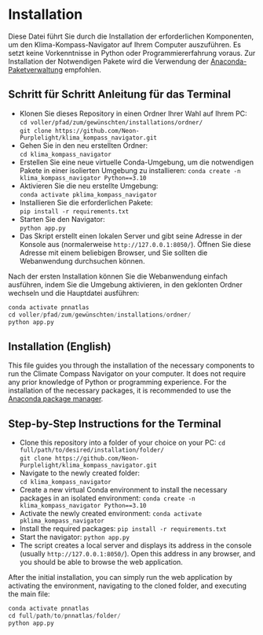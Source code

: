 # Installation

Diese Datei führt Sie durch die Installation der erforderlichen Komponenten, um den Klima-Kompass-Navigator auf Ihrem Computer auszuführen. Es setzt keine Vorkenntnisse in Python oder Programmiererfahrung voraus. Zur Installation der Notwendigen Pakete wird die Verwendung der [Anaconda- Paketverwaltung](https://www.anaconda.com/download) empfohlen.

## Schritt für Schritt Anleitung für das Terminal

- Klonen Sie dieses Repository in einen Ordner Ihrer Wahl auf Ihrem PC:
`cd voller/pfad/zum/gewünschten/installations/ordner/`  
`git clone https://github.com/Neon-Purplelight/klima_kompass_navigator.git`
- Gehen Sie in den neu erstellten Ordner:  
`cd klima_kompass_navigator`
- Erstellen Sie eine neue virtuelle Conda-Umgebung, um die notwendigen Pakete in einer isolierten Umgebung zu installieren:
`conda create -n klima_kompass_navigator Python==3.10`
- Aktivieren Sie die neu erstellte Umgebung:  
`conda activate pklima_kompass_navigator`
- Installieren Sie die erforderlichen Pakete:  
`pip install -r requirements.txt`
- Starten Sie den Navigator:  
`python app.py`
- Das Skript erstellt einen lokalen Server und gibt seine Adresse in der Konsole aus (normalerweise `http://127.0.0.1:8050/`). Öffnen Sie diese Adresse mit einem beliebigen Browser, und Sie sollten die Webanwendung durchsuchen können.

Nach der ersten Installation können Sie die Webanwendung einfach ausführen, indem Sie die Umgebung aktivieren, in den geklonten Ordner wechseln und die Hauptdatei ausführen:

```python
conda activate pnnatlas
cd voller/pfad/zum/gewünschten/installations/ordner/
python app.py
```

## Installation (English)

This file guides you through the installation of the necessary components to run the Climate Compass Navigator on your computer. It does not require any prior knowledge of Python or programming experience. For the installation of the necessary packages, it is recommended to use the [Anaconda package manager](https://www.anaconda.com/download).

## Step-by-Step Instructions for the Terminal

- Clone this repository into a folder of your choice on your PC:
`cd full/path/to/desired/installation/folder/`  
`git clone https://github.com/Neon-Purplelight/klima_kompass_navigator.git`
- Navigate to the newly created folder:  
`cd klima_kompass_navigator`
- Create a new virtual Conda environment to install the necessary packages in an isolated environment:
`conda create -n klima_kompass_navigator Python==3.10`
- Activate the newly created environment:
`conda activate pklima_kompass_navigator`
- Install the required packages:
`pip install -r requirements.txt`
- Start the navigator:
`python app.py`
- The script creates a local server and displays its address in the console (usually `http://127.0.0.1:8050/`).  Open this address in any browser, and you should be able to browse the web application.

After the initial installation, you can simply run the web application by activating the environment, navigating to the cloned folder, and executing the main file:

```python
conda activate pnnatlas
cd full/path/to/pnnatlas/folder/
python app.py
```

